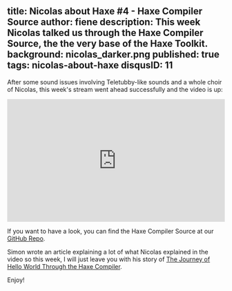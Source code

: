 title: Nicolas about Haxe #4 - Haxe Compiler Source
author: fiene
description: This week Nicolas talked us through the Haxe Compiler Source, the the very base of the Haxe Toolkit.
background: nicolas_darker.png
published: true
tags: nicolas-about-haxe
disqusID: 11
---

After some sound issues involving Teletubby-like sounds and a whole choir of Nicolas, this week's stream went ahead successfully and the video is up:

<div style="text-align:center" markdown="1">
	<div style="position:relative;height:0;padding-bottom:56.25%"><iframe src="https://www.youtube.com/embed/wE26yH7AYNo?ecver=2" width="640" height="360" frameborder="0" style="position:absolute;width:100%;height:100%;left:0" allowfullscreen><a href="https://www.youtube.com/watch?feature=player_embedded&v=wE26yH7AYNo" target="_blank">
        <img src="https://img.youtube.com/vi/wE26yH7AYNo/0.jpg" alt="Nicolas about Haxe Episode 3 Macros in Haxe" />
    </a></iframe></div>
</div>

If you want to have a look, you can find the Haxe Compiler Source at our [GitHub Repo](https://github.com/HaxeFoundation/haxe).

Simon wrote an article explaining a lot of what Nicolas explained in the video so this week, I will just leave you with his story of [The Journey of Hello World Through the Haxe Compiler](https://haxe.org/blog/the-journey-of-hello-world-through-the-haxe-compiler-part-1/).

Enjoy!
